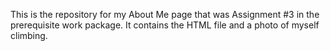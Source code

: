 This is the repository for my About Me page that was Assignment #3 in the prerequisite work package.
It contains the HTML file and a photo of myself climbing.
